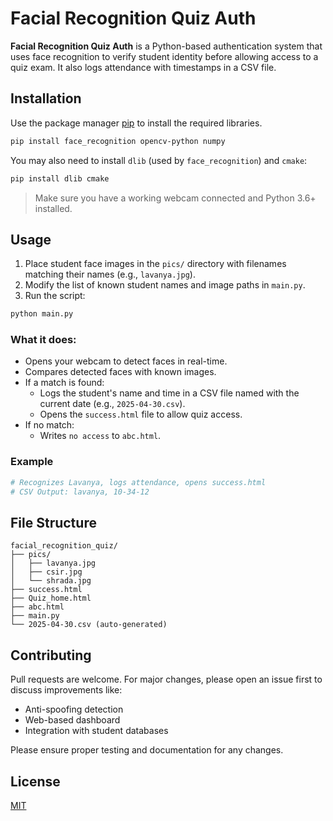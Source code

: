 # Facial Recognition Quiz Auth

**Facial Recognition Quiz Auth** is a Python-based authentication system that uses face recognition to verify student identity before allowing access to a quiz exam. It also logs attendance with timestamps in a CSV file.

## Installation

Use the package manager [pip](https://pip.pypa.io/en/stable/) to install the required libraries.

```bash
pip install face_recognition opencv-python numpy
```

You may also need to install `dlib` (used by `face_recognition`) and `cmake`:

```bash
pip install dlib cmake
```

> Make sure you have a working webcam connected and Python 3.6+ installed.

## Usage

1. Place student face images in the `pics/` directory with filenames matching their names (e.g., `lavanya.jpg`).
2. Modify the list of known student names and image paths in `main.py`.
3. Run the script:

```bash
python main.py
```

### What it does:

- Opens your webcam to detect faces in real-time.
- Compares detected faces with known images.
- If a match is found:
  - Logs the student's name and time in a CSV file named with the current date (e.g., `2025-04-30.csv`).
  - Opens the `success.html` file to allow quiz access.
- If no match:
  - Writes `no access` to `abc.html`.

### Example

```python
# Recognizes Lavanya, logs attendance, opens success.html
# CSV Output: lavanya, 10-34-12
```

## File Structure

```
facial_recognition_quiz/
├── pics/
│   ├── lavanya.jpg
│   ├── csir.jpg
│   └── shrada.jpg
├── success.html
├── Quiz_home.html
├── abc.html
├── main.py
└── 2025-04-30.csv (auto-generated)
```

## Contributing

Pull requests are welcome. For major changes, please open an issue first to discuss improvements like:

- Anti-spoofing detection
- Web-based dashboard
- Integration with student databases

Please ensure proper testing and documentation for any changes.

## License

[MIT](https://choosealicense.com/licenses/mit/)
